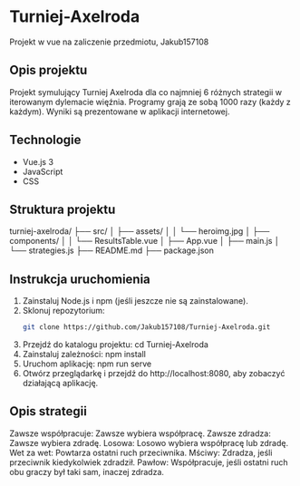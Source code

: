 # Turniej-Axelroda
Projekt w vue na zaliczenie przedmiotu, Jakub157108

## Opis projektu
Projekt symulujący Turniej Axelroda dla co najmniej 6 różnych strategii w iterowanym dylemacie więźnia. Programy grają ze sobą 1000 razy (każdy z każdym). Wyniki są prezentowane w aplikacji internetowej.

## Technologie
- Vue.js 3
- JavaScript
- CSS

## Struktura projektu
turniej-axelroda/
├── src/
│ ├── assets/
│ │ └── heroimg.jpg
│ ├── components/
│ │ └── ResultsTable.vue
│ ├── App.vue
│ ├── main.js
│ └── strategies.js
├── README.md
├── package.json

## Instrukcja uruchomienia

1. Zainstaluj Node.js i npm (jeśli jeszcze nie są zainstalowane).
2. Sklonuj repozytorium:
   ```bash
   git clone https://github.com/Jakub157108/Turniej-Axelroda.git
3. Przejdź do katalogu projektu:
    cd Turniej-Axelroda
4. Zainstaluj zależności:
    npm install
5. Uruchom aplikację:
    npm run serve
6. Otwórz przeglądarkę i przejdź do http://localhost:8080, aby zobaczyć działającą aplikację.

## Opis strategii
Zawsze współpracuje: Zawsze wybiera współpracę.
Zawsze zdradza: Zawsze wybiera zdradę.
Losowa: Losowo wybiera współpracę lub zdradę.
Wet za wet: Powtarza ostatni ruch przeciwnika.
Mściwy: Zdradza, jeśli przeciwnik kiedykolwiek zdradził.
Pawłow: Współpracuje, jeśli ostatni ruch obu graczy był taki sam, inaczej zdradza.
